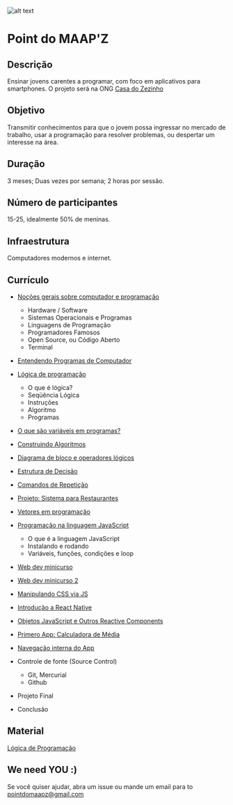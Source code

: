 ![alt text](https://s3.amazonaws.com/opensourceprojects/maapz-logo.png)
# Point do MAAP'Z 

## Descrição
Ensinar jovens carentes a programar, com foco em aplicativos para smartphones. O projeto será na ONG [Casa do Zezinho](http://casadozezinho.org.br)

## Objetivo
Transmitir conhecimentos para que o jovem possa ingressar no mercado de trabalho, usar a programação para resolver problemas, ou despertar um interesse na área. 

## Duração
3 meses; Duas vezes por semana; 2 horas por sessão.

## Número de participantes
15-25, idealmente 50% de meninas.

## Infraestrutura
Computadores modernos e internet.

## Currículo

- [Noções gerais sobre computador e programação](https://drive.google.com/file/d/0B5rJcGaAXTjVcHg2RHVmcDhNcWM/view?usp=sharing)
  - Hardware / Software
  - Sistemas Operacionais e Programas
  - Linguagens de Programação
  - Programadores Famosos
  - Open Source, ou Código Aberto
  - Terminal
  
- [Entendendo Programas de Computador](https://drive.google.com/open?id=0B5rJcGaAXTjVVkphUDJzeVdKOWM)

- [Lógica de programação](https://drive.google.com/file/d/0B5rJcGaAXTjVYTBzYUFUT3BkYUk/view?usp=sharing)
  - O que é lógica?
  - Seqüência Lógica
  - Instruções
  - Algoritmo
  - Programas
  
- [O que são variáveis em programas?](https://drive.google.com/open?id=0B5rJcGaAXTjVR3FjNW5LNzJtY00)

- [Construindo Algoritmos](https://drive.google.com/open?id=0B5rJcGaAXTjVSEJubTY3ZFBHLVU)

- [Diagrama de bloco e operadores lógicos](https://drive.google.com/open?id=0B5rJcGaAXTjVb3dNNkxWWUVxSmM)

- [Estrutura de Decisão](https://drive.google.com/open?id=0B5rJcGaAXTjVSnhFRkhvWWE2RTA)

- [Comandos de Repetição](https://drive.google.com/open?id=0B5rJcGaAXTjVeFVuTzhfS2piamM)

- [Projeto: Sistema para Restaurantes](https://drive.google.com/open?id=0B5rJcGaAXTjVV05pVGJJR1BlRms)

- [Vetores em programação](https://drive.google.com/open?id=0B5rJcGaAXTjVdjN3UUlBZkpaQTA)

- [Programação na linguagem JavaScript](https://drive.google.com/open?id=0B5rJcGaAXTjVUHFDMDFYTnB3cUU)
  - O que é a linguagem JavaScript
  - Instalando e rodando
  - Variáveis, funções, condições e loop
  
- [Web dev minicurso](https://drive.google.com/open?id=0B5rJcGaAXTjVVThuRW9YX2FMRHM)
- [Web dev minicurso 2](https://drive.google.com/open?id=0B5rJcGaAXTjVYVNsbDlnVWJzRnM)
- [Manipulando CSS via JS](https://drive.google.com/open?id=0B5rJcGaAXTjVUlp5RnZDTktMdnM)
- [Introdução a React Native](https://drive.google.com/open?id=0B5rJcGaAXTjVTktWVHhtdERwQ3c)
- [Objetos JavaScript e Outros Reactive Components](https://drive.google.com/open?id=0B5rJcGaAXTjVdW5mdGt2V3E1Znc)
- [Primero App: Calculadora de Média](https://drive.google.com/open?id=0B5rJcGaAXTjVdldyMzdiMU04VEk)
- [Navegação interna do App](https://drive.google.com/open?id=0B5rJcGaAXTjVTm5TanFpaTFpczg)

- Controle de fonte (Source Control)	
  - Git, Mercurial
  - Github		
- Projeto Final 
- Conclusão

## Material

[Lógica de Programação](http://www.inf.ufsc.br/~vania.bogorny/teaching/ine5231/Logica.pdf)


## We need YOU :) 

Se você quiser ajudar, abra um issue ou mande um email para to pointdomaapz@gmail.com
